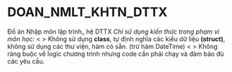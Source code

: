 # DOAN_NMLT_KHTN_DTTX
Đồ án Nhập môn lập trình_ hệ DTTX
*Chỉ sử dụng kiến thức trong phạm vi môn học:* <space><space>
< > Không sử dụng **class**, tự định nghĩa các kiểu dữ liệu **(struct)**, không sử dụng các thư viện, hàm có sẵn. (trừ hàm DateTime) < >
Không ràng buộc về logic chương trình nhưng code cần phải chạy và đảm bảo đủ các yêu cầu.<space><space>
